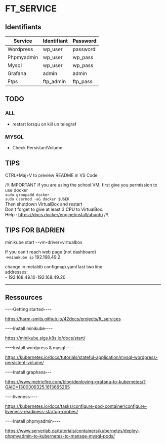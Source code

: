 # FT_SERVICE

## Identifiants

Service | Identifiant | Password
---|---|---
Wordpress   | wp_user | password  
Phpmyadmin  | wp_user | wp_pass  
Mysql       | wp_user | wp_pass  
Grafana     | admin | admin  
Ftps        | ftp_admin | ftp_pass

## TODO

### ALL
- restart lorsqu on kill un telegraf


### MYSQL
- Check PersistantVolume

## TIPS
CTRL+Maj+V to preview README in VS Code

/!\ 
IMPORTANT 
If you are using the school VM, first give you permission to use docker  
```sudo groupadd docker```  
```sudo usermod -aG docker $USER```  
Then shutdown VirtualBox and restart  
Don't forget to give at least 3 CPU to VirtualBox.  
Help : https://docs.docker/engine/install/ubuntu
/!\


## TIPS FOR BADRIEN

minikube start --vm-driver=virtualbox

If you can't reach web page (not dashboard)  
->```minukube ip```
192.168.49.2

change in metaldb configmap.yaml last two line  
addresses:  
    - 192.168.49.10-192.168.49.20

---

## Ressources
----Getting started----

https://harm-smits.github.io/42docs/projects/ft_services

----Install minikube----

https://minikube.sigs.k8s.io/docs/start/

----Install wordpress & mysql----

https://kubernetes.io/docs/tutorials/stateful-application/mysql-wordpress-persistent-volume/

----Install graphana---

https://www.metricfire.com/blog/deploying-grafana-to-kubernetes/?GAID=1300009325.1613665265

----liveness----

https://kubernetes.io/docs/tasks/configure-pod-container/configure-liveness-readiness-startup-probes/

----Install phpmyadmin----

https://www.serverlab.ca/tutorials/containers/kubernetes/deploy-phpmyadmin-to-kubernetes-to-manage-mysql-pods/